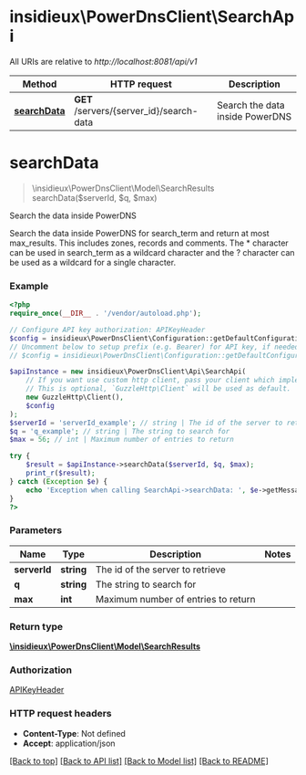 # insidieux\PowerDnsClient\SearchApi

All URIs are relative to *http://localhost:8081/api/v1*

Method | HTTP request | Description
------------- | ------------- | -------------
[**searchData**](SearchApi.md#searchData) | **GET** /servers/{server_id}/search-data | Search the data inside PowerDNS


# **searchData**
> \insidieux\PowerDnsClient\Model\SearchResults searchData($serverId, $q, $max)

Search the data inside PowerDNS

Search the data inside PowerDNS for search_term and return at most max_results. This includes zones, records and comments. The * character can be used in search_term as a wildcard character and the ? character can be used as a wildcard for a single character.

### Example
```php
<?php
require_once(__DIR__ . '/vendor/autoload.php');

// Configure API key authorization: APIKeyHeader
$config = insidieux\PowerDnsClient\Configuration::getDefaultConfiguration()->setApiKey('X-API-Key', 'YOUR_API_KEY');
// Uncomment below to setup prefix (e.g. Bearer) for API key, if needed
// $config = insidieux\PowerDnsClient\Configuration::getDefaultConfiguration()->setApiKeyPrefix('X-API-Key', 'Bearer');

$apiInstance = new insidieux\PowerDnsClient\Api\SearchApi(
    // If you want use custom http client, pass your client which implements `GuzzleHttp\ClientInterface`.
    // This is optional, `GuzzleHttp\Client` will be used as default.
    new GuzzleHttp\Client(),
    $config
);
$serverId = 'serverId_example'; // string | The id of the server to retrieve
$q = 'q_example'; // string | The string to search for
$max = 56; // int | Maximum number of entries to return

try {
    $result = $apiInstance->searchData($serverId, $q, $max);
    print_r($result);
} catch (Exception $e) {
    echo 'Exception when calling SearchApi->searchData: ', $e->getMessage(), PHP_EOL;
}
?>
```

### Parameters

Name | Type | Description  | Notes
------------- | ------------- | ------------- | -------------
 **serverId** | **string**| The id of the server to retrieve |
 **q** | **string**| The string to search for |
 **max** | **int**| Maximum number of entries to return |

### Return type

[**\insidieux\PowerDnsClient\Model\SearchResults**](../Model/SearchResults.md)

### Authorization

[APIKeyHeader](../../README.md#APIKeyHeader)

### HTTP request headers

 - **Content-Type**: Not defined
 - **Accept**: application/json

[[Back to top]](#) [[Back to API list]](../../README.md#documentation-for-api-endpoints) [[Back to Model list]](../../README.md#documentation-for-models) [[Back to README]](../../README.md)

